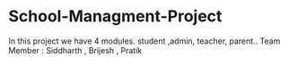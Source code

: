 # School-Managment-Project
In this project we have 4 modules. student ,admin, teacher, parent..
Team Member : Siddharth , Brijesh , Pratik
